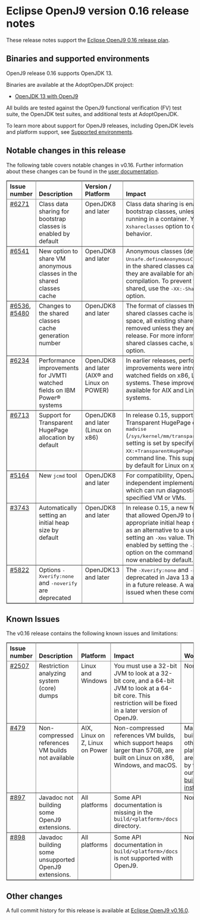 <!--
* Copyright IBM Corp. and others 2019
*
* This program and the accompanying materials are made
* available under the terms of the Eclipse Public License 2.0
* which accompanies this distribution and is available at
* https://www.eclipse.org/legal/epl-2.0/ or the Apache
* License, Version 2.0 which accompanies this distribution and
* is available at https://www.apache.org/licenses/LICENSE-2.0.
*
* This Source Code may also be made available under the
* following Secondary Licenses when the conditions for such
* availability set forth in the Eclipse Public License, v. 2.0
* are satisfied: GNU General Public License, version 2 with
* the GNU Classpath Exception [1] and GNU General Public
* License, version 2 with the OpenJDK Assembly Exception [2].
*
* [1] https://www.gnu.org/software/classpath/license.html
* [2] https://openjdk.org/legal/assembly-exception.html
*
* SPDX-License-Identifier: EPL-2.0 OR Apache-2.0 OR GPL-2.0-only WITH Classpath-exception-2.0 OR GPL-2.0-only WITH OpenJDK-assembly-exception-1.0
-->

# Eclipse OpenJ9 version 0.16 release notes

These release notes support the [Eclipse OpenJ9 0.16 release plan](https://projects.eclipse.org/projects/technology.openj9/releases/0.16/plan).

## Binaries and supported environments

OpenJ9 release 0.16 supports OpenJDK 13.

Binaries are available at the AdoptOpenJDK project:

- [OpenJDK 13 with OpenJ9](https://adoptopenjdk.net/archive.html?variant=openjdk13&jvmVariant=openj9)

All builds are tested against the OpenJ9 functional verification (FV) test suite, the OpenJDK test suites, and additional tests at AdoptOpenJDK.

To learn more about support for OpenJ9 releases, including OpenJDK levels and platform support, see [Supported environments](https://eclipse.org/openj9/docs/openj9_support/index.html).


## Notable changes in this release

The following table covers notable changes in v0.16. Further information about these changes can be found in the [user documentation](https://www.eclipse.org/openj9/docs/version0.16/).

<table cellpadding="4" cellspacing="0" summary="" width="100%" rules="all" frame="border" border="1"><thead align="left">
<tr valign="bottom">
<th valign="bottom">Issue number</th>
<th valign="bottom">Description</th>
<th valign="bottom">Version / Platform</th>
<th valign="bottom">Impact</th>
</tr>
</thead>
<tbody>


<tr><td valign="top"><a href="https://github.com/eclipse-openj9/openj9/pull/6271">#6271</a></td>
<td valign="top">Class data sharing for bootstrap classes is enabled by default</td>
<td valign="top">OpenJDK8 and later</td>
<td valign="top">Class data sharing is enabled by default for bootstrap classes, unless your application is running in a container. You can use the <tt>-Xshareclasses</tt> option to change the default behavior.</td>
</tr>

<tr><td valign="top"><a href="https://github.com/eclipse-openj9/openj9/pull/6541">#6541</a></td>
<td valign="top">New option to share VM anonymous classes in the shared classes cache</td>
<td valign="top">OpenJDK8 and later</td>
<td valign="top">Anonymous classes (defined by <tt>Unsafe.defineAnonymousClass</tt>) are now stored in the shared classes cache by default so that they are available for ahead-of-time (AOT) compilation. To
prevent these classes being shared, use the <tt>-XX:-ShareAnonymousClasses</tt> option.</td>
</tr>

<tr><td valign="top"><a href="https://github.com/eclipse-openj9/openj9/pull/6536">#6536</a>, <a href="https://github.com/eclipse-openj9/openj9/pull/5480">#5480</a></td>
<td valign="top">Changes to the shared classes cache generation number</td>
<td valign="top">OpenJDK8 and later</td>
<td valign="top">The format of classes that are stored in the shared classes cache is changed. To save space, all existing shared caches can be removed unless they are in use by an earlier release. For more information about deleting a shared classes cache, see the <tt>-Xshareclasses</tt> option.</td>
</tr>

<tr><td valign="top"><a href="https://github.com/eclipse-openj9/openj9/pull/6234">#6234</a></td>
<td valign="top">Performance improvements for JVMTI watched fields on IBM Power&reg; systems</td>
<td valign="top">OpenJDK8 and later (AIX&reg; and Linux on POWER)</td>
<td valign="top">In earlier releases, performance improvements were introduced for JVMTI watched fields on x86, Linux on Z, and z/OS systems. These
improvements are now available for AIX and Linux on POWER systems.</td>
</tr>

<tr><td valign="top"><a href="https://github.com/eclipse-openj9/openj9/pull/6713">#6713</a></td>
<td valign="top">Support for Transparent HugePage allocation by default</td>
<td valign="top">OpenJDK8 and later (Linux on x86)</td>
<td valign="top">In release 0.15, support was introduced for Transparent HugePage on Linux when the <tt>madvise</tt> (<tt>/sys/kernel/mm/transparent_hugepage/enabled</tt>) setting is set by specifying the <tt>-XX:+TransparentHugePage</tt> option on the command line. This support is now enabled by default for Linux on x86 systems. </td>
</tr>

<tr><td valign="top"><a href="https://github.com/eclipse-openj9/openj9/pull/5164">#5164</a></td>
<td valign="top">New <tt>jcmd</tt> tool</td>
<td valign="top">OpenJDK8 and later</td>
<td valign="top">For compatibility, OpenJ9 includes an independent implementation of the <tt>jcmd</tt> tool, which can run diagnostic commands on a specified VM or VMs.</td>
</tr>

<tr><td valign="top"><a href="https://github.com/eclipse-openj9/openj9/issues/3743">#3743</a></td>
<td valign="top">Automatically setting an initial heap size by default</td>
<td valign="top">OpenJDK8 and later</td>
<td valign="top">In release 0.15, a new feature was introduced that allowed OpenJ9 to learn and set an appropriate initial heap size for an application as an alternative to a user manually sizing and setting an <tt>-Xms</tt> value. This feature could be enabled by setting the <tt>-XX:+UseGCStartupHints</tt> option on the command line. This
option is now enabled by default.</td>
</tr>

<tr><td valign="top"><a href="https://github.com/eclipse-openj9/openj9/issues/5822">#5822</a></td>
<td valign="top">Options <tt>-Xverify:none</tt> and <tt>-noverify</tt> are deprecated</td>
<td valign="top">OpenJDK13 and later</td>
<td valign="top">The <tt>-Xverify:none</tt> and <tt>-noverify</tt> options are deprecated in Java 13 and might be removed in a future release. A warning message is issued when these commands are used.</td>
</tr>

</table>


## Known Issues

The v0.16 release contains the following known issues and limitations:

<table cellpadding="4" cellspacing="0" summary="" width="100%" rules="all" frame="border" border="1">
<thead align="left">
<tr valign="bottom">
<th valign="bottom">Issue number</th>
<th valign="bottom">Description</th>
<th valign="bottom">Platform</th>
<th valign="bottom">Impact</th>
<th valign="bottom">Workaround</th>
</tr>
</thead>
<tbody>

<tr><td valign="top"><a href="https://github.com/eclipse-openj9/openj9/issues/2507">#2507</a></td>
<td valign="top">Restriction analyzing system (core) dumps</td>
<td valign="top">Linux and Windows</td>
<td valign="top">You must use a 32-bit JVM to look at a 32-bit core, and a 64-bit JVM to look at a 64-bit core. This restriction will be fixed in a later version of OpenJ9.</td>
<td valign="top">None</td>
</tr>

<tr><td valign="top"><a href="https://github.com/eclipse-openj9/openj9/issues/479">#479</a></td>
<td valign="top">Non-compressed references VM builds not available</td>
<td valign="top">AIX, Linux on Z, Linux on Power</td>
<td valign="top">Non-compressed references VM builds, which support heaps larger than 57GB, are built on Linux on x86, Windows, and macOS. </td>
<td valign="top">Manual builds on other platforms are possible by following our <a href="https://github.com/eclipse-openj9/openj9/blob/master/buildenv/Build_Instructions_V8.md">detailed build instructions</a>.</td>
</tr>

<tr><td valign="top"><a href="https://github.com/eclipse-openj9/openj9/issues/897">#897</a></td>
<td valign="top">Javadoc not building some OpenJ9 extensions.</td>
<td valign="top">All platforms</td>
<td valign="top">Some API documentation is missing in the <code>build/&lt;platform&gt;/docs</code> directory.</td>
<td valign="top">None</td>
</tr>

<tr><td valign="top"><a href="https://github.com/eclipse-openj9/openj9/issues/898">#898</a></td>
<td valign="top">Javadoc building some unsupported OpenJ9 extensions.</td>
<td valign="top">All platforms</td>
<td valign="top">Some API documentation in <code>build/&lt;platform&gt;/docs</code> is not supported with OpenJ9.</td>
<td valign="top">None</td>
</tr>

</tbody>
</table>


## Other changes

A full commit history for this release is available at [Eclipse OpenJ9 v0.16.0](https://github.com/eclipse-openj9/openj9/releases/tag/openj9-0.16.0).
